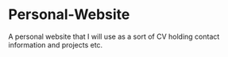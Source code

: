 # Personal-Website
A personal website that I will use as a sort of CV holding contact information and projects etc.

